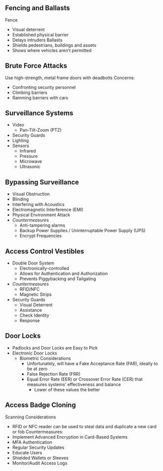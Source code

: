 ## Fencing and Ballasts
Fence
- Visual deterrent
- Established physical barrier
- Delays intruders
Ballasts
- Shields pedestrians, buildings and assets
- Shows where vehicles aren't permitted

## Brute Force Attacks
Use high-strength, metal frame doors with deadbolts
Concerns:
- Confronting security personnel
- Climbing barriers
- Ramming barriers with cars

## Surveillance Systems
- Video
	- Pan-Tilt-Zoom (PTZ)
- Security Guards
- Lighting
- Sensors
	- Infrared
	- Pressure
	- Microwave
	- Ultrasonic

## Bypassing Surveillance
- Visual Obstruction
- Blinding
- Interfering with Acoustics
- Electromagnetic Interference (EMI)
- Physical Environment Attack
- *Countermeasures*
	- Anti-tampering alarms
	- Backup Power Supplies / Uninterruptable Power Supply (UPS)
	- Encrypt Frequencies

## Access Control Vestibles
- Double Door System
	- Electronically-controlled
	- Allows for Authentication and Authorization
	- Prevents Piggybacking and Tailgating
- *Countermeasures*
	- RFID/NFC
	- Magnetic Strips
- Security Guards
	- Visual Deterrent
	- Assistance
	- Check Identity
	- Response

## Door Locks
- Padlocks and Door Locks are Easy to Pick
- Electronic Door Locks
	- Biometric Considerations
		- Unfortunately, will have a Fake Acceptance Rate (FAR), ideally to be at zero
		- False Rejection Rate (FRR)
		- Equal Error Rate (EER) or Crossover Error Rate (CER) that measures systems' effectiveness and balance
			- Lower of these values the better

## Access Badge Cloning
Scanning Considerations
- RFID or NFC reader can be used to steal data and duplicate a new card or fob
Countermeasures:
- Implement Advanced Encryption in Card-Based Systems
- MFA Authentication
- Regular Security Updates
- Educate Users
- Shielded Wallets or Sleeves
- Monitor/Audit Access Logs